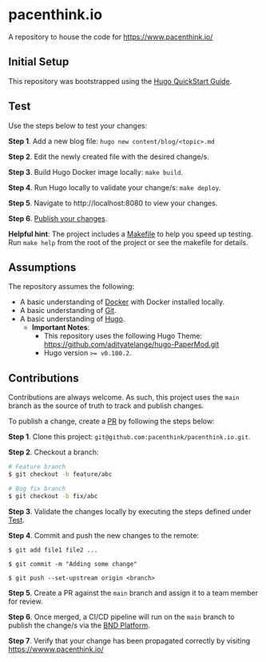 # pacenthink.io

A repository to house the code for https://www.pacenthink.io/

## Initial Setup 

This repository was bootstrapped using the [Hugo QuickStart Guide](https://gohugo.io/getting-started/quick-start/).

## Test

Use the steps below to test your changes:

**Step 1**. Add a new blog file: `hugo new content/blog/<topic>.md` 

**Step 2**. Edit the newly created file with the desired change/s.

**Step 3**. Build Hugo Docker image locally: `make build`. 

**Step 4**. Run Hugo locally to validate your change/s: `make deploy`. 

**Step 5**. Navigate to http://localhost:8080 to view your changes. 

**Step 6**. [Publish your changes](#contributions).

**Helpful hint**: The project includes a [Makefile](https://github.com/pacenthink/pacenthink.io/Makefile) to help you speed up testing. Run `make help` from the root of the project or see the makefile for details.

## Assumptions

The repository assumes the following:

- A basic understanding of [Docker](https://docs.docker.com/engine/) with Docker installed locally.
- A basic understanding of [Git](https://git-scm.com/).
- A basic understanding of [Hugo](https://gohugo.io). 
    - **Important Notes**: 
        - This repository uses the following Hugo Theme: https://github.com/adityatelange/hugo-PaperMod.git
        - Hugo version `>= v0.100.2`. 

## Contributions

Contributions are always welcome. As such, this project uses the `main` branch as the source of truth to track and publish changes.

To publish a change, create a [PR](https://docs.github.com/en/pull-requests/collaborating-with-pull-requests/proposing-changes-to-your-work-with-pull-requests/creating-a-pull-request) by following the steps below: 

**Step 1**. Clone this project: `git@github.com:pacenthink/pacenthink.io.git`.

**Step 2**. Checkout a branch:
```sh 
# Feature branch
$ git checkout -b feature/abc

# Bug fix branch
$ git checkout -b fix/abc
```

**Step 3**. Validate the changes locally by executing the steps defined under [Test](#test).

**Step 4**. Commit and push the new changes to the remote:
```
$ git add file1 file2 ...

$ git commit -m "Adding some change"

$ git push --set-upstream origin <branch>
```

**Step 5**. Create a PR against the `main` branch and assign it to a team member for review.

**Step 6**. Once merged, a CI/CD pipeline will run on the `main` branch to publish the change/s via the [BND Platform](https://bnd.pacenthink.co/login).

**Step 7**. Verify that your change has been propagated correctly by visiting https://wwww.pacenthink.io/

    